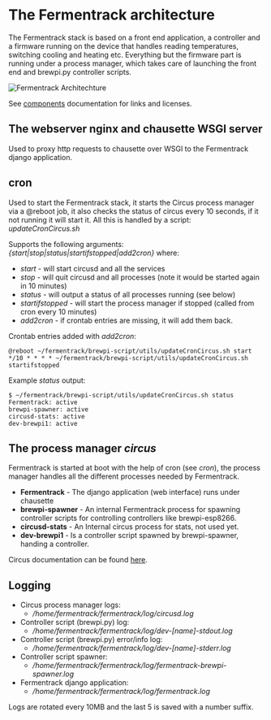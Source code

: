 # The Fermentrack architecture

The Fermentrack stack is based on a front end application, a controller and a firmware
running on the device that handles reading temperatures, switching cooling and heating etc.
Everything but the firmware part is running under a process manager, which takes care of
launching the front end and brewpi.py controller scripts.

![Fermentrack Architechture](img/fermentrack.png)

See [components](components.md) documentation for links and licenses.

## The webserver nginx and chausette WSGI server

Used to proxy http requests to chausette over WSGI to the Fermentrack django application.

## cron

Used to start the Fermentrack stack, it starts the Circus process manager via a @reboot job,
it also checks the status of circus every 10 seconds, if it not running it will start it.
All this is handled by a script: *updateCronCircus.sh*

Supports the following arguments: *{start|stop|status|startifstopped|add2cron}* where:

* *start* - will start circusd and all the services
* *stop* - will quit circusd and all processes (note it would be started again in 10 minutes)
* *status* - will output a status of all processes running (see below)
* *startifstopped* - will start the process manager if stopped (called from cron every 10 minutes)
* *add2cron* - if crontab entries are missing, it will add them back.

Crontab entries added with *add2cron*:

    @reboot ~/fermentrack/brewpi-script/utils/updateCronCircus.sh start
    */10 * * * * ~/fermentrack/brewpi-script/utils/updateCronCircus.sh startifstopped


Example *status* output:

    $ ~/fermentrack/brewpi-script/utils/updateCronCircus.sh status
    Fermentrack: active
    brewpi-spawner: active
    circusd-stats: active
    dev-brewpi1: active


## The process manager *circus*

Fermentrack is started at boot with the help of cron (see *cron*), the process manager handles
all the different processes needed by Fermentrack.

* **Fermentrack** - The django application (web interface) runs under chausette
* **brewpi-spawner** - An internal Fermentrack process for spawning controller scripts for controlling controllers like brewpi-esp8266.
* **circusd-stats** - An Internal circus process for stats, not used yet.
* **dev-brewpi1** - Is a controller script spawned by brewpi-spawner, handing a controller.

Circus documentation can be found [here](https://circus.readthedocs.io/en/latest/).

## Logging

* Circus process manager logs:
    - */home/fermentrack/fermentrack/log/circusd.log*
* Controller script (brewpi.py) log: 
    - */home/fermentrack/fermentrack/log/dev-[name]-stdout.log*
* Controller script (brewpi.py) error/info log:
   - */home/fermentrack/fermentrack/log/dev-[name]-stderr.log*
* Controller script spawner:
   - */home/fermentrack/fermentrack/log/fermentrack-brewpi-spawner.log*
* Fermentrack django application:
   - */home/fermentrack/fermentrack/log/fermentrack.log*

Logs are rotated every 10MB and the last 5 is saved with a number suffix.